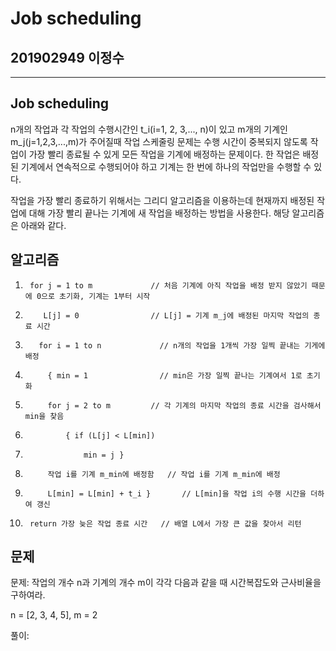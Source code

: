 # Job scheduling

## 201902949 이정수

--------------------------------------------------

## Job scheduling

 n개의 작업과 각 작업의 수행시간인 t_i(i=1, 2, 3,..., n)이 있고 m개의 기계인 m_j(j=1,2,3,...,m)가 주어질때 작업 스케줄링 문제는 수행 시간이 중복되지 않도록 작업이 가장 빨리 종료될 수 있게 모든 작업을 기계에 배정하는 문제이다.
한 작업은 배정된 기계에서 연속적으로 수행되어야 하고 기계는 한 번에 하나의 작업만을 수행할 수 있다.

작업을 가장 빨리 종료하기 위해서는 그리디 알고리즘을 이용하는데 현재까지 배정된 작업에 대해 가장 빨리 끝나는 기계에 새 작업을 배정하는 방법을 사용한다. 해당 알고리즘은 아래와 같다.

## 알고리즘

1.      for j = 1 to m             // 처음 기계에 아직 작업을 배정 받지 않았기 때문에 0으로 초기화, 기계는 1부터 시작
 
2.         L[j] = 0                // L[j] = 기계 m_j에 배정된 마지막 작업의 종료 시간

3.        for i = 1 to n             // n개의 작업을 1개씩 가장 일찍 끝내는 기게에 배정
        
4.          { min = 1                // min은 가장 일찍 끝나는 기계여서 1로 초기화

5.          for j = 2 to m         // 각 기계의 마지막 작업의 종료 시간을 검사해서 min을 찾음
                      
6.              { if (L[j] < L[min])

7.                  min = j }
           
8.          작업 i를 기계 m_min에 배정함   // 작업 i를 기계 m_min에 배정 

9.          L[min] = L[min] + t_i }       // L[min]을 작업 i의 수행 시간을 더하여 갱신
       
    
10.      return 가장 늦은 작업 종료 시간   // 배열 L에서 가장 큰 값을 찾아서 리턴


## 문제

문제: 작업의 개수 n과 기계의 개수 m이 각각 다음과 같을 때 시간복잡도와 근사비율을 구하여라.

n = [2, 3, 4, 5], m = 2  

풀이: 




